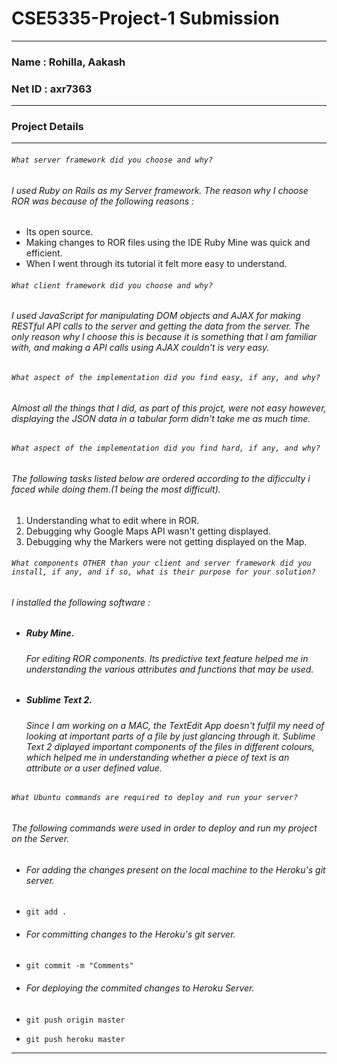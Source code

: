 CSE5335-Project-1 Submission
============================
---

### Name : Rohilla, Aakash
### Net ID : axr7363
---

### Project Details
---

###### `What server framework did you choose and why?`
######  I used Ruby on Rails as my Server framework. The reason why I choose ROR was because of the following reasons :

*  Its open source.
*  Making changes to ROR files using the IDE Ruby Mine was quick and efficient.
*  When I went through its tutorial it felt more easy to understand.

###### `What client framework did you choose and why?`
###### I used JavaScript for manipulating DOM objects and AJAX for making RESTful API calls to the server and getting the data from the server. The only reason why I choose this is because it is something that I am familiar with, and making a API calls using AJAX couldn't is very easy.

###### `What aspect of the implementation did you find easy, if any, and why?`
###### Almost all the things that I did, as part of this projct, were not easy however, displaying the JSON data in a tabular form didn't take me as much time. 

###### `What aspect of the implementation did you find hard, if any, and why?`
###### The following tasks listed below are ordered according to the dificculty i faced while doing them.(1 being the most difficult).

1. Understanding what to edit where in ROR. 
2. Debugging why Google Maps API wasn't getting displayed.
3. Debugging why the Markers were not getting displayed on the Map.

###### `What components OTHER than your client and server framework did you install, if any, and if so, what is their purpose for your solution?`
###### I installed the following software :

* ##### Ruby Mine.
  
  ###### For editing ROR components. Its predictive text feature helped me in understanding the various attributes and functions that may be used.

* ##### Sublime Text 2.
  
  ###### Since I am working on a MAC, the TextEdit App doesn't fulfil my need of looking at important parts of a file by just glancing through it. _Sublime Text 2_ diplayed important components of the files in different colours, which helped me in understanding whether a piece of text is an attribute or a user defined value.

###### `What Ubuntu commands are required to deploy and run your server?`
###### The following commands were used in order to deploy and run my project on the Server.

* ###### For adding the changes present on the local machine to the Heroku's git server.
* `git add .`

* ###### For committing changes to the Heroku's git server.
* `git commit -m "Comments"`

* ###### For deploying the commited changes to Heroku Server.
* `git push origin master`
* `git push heroku master`

---